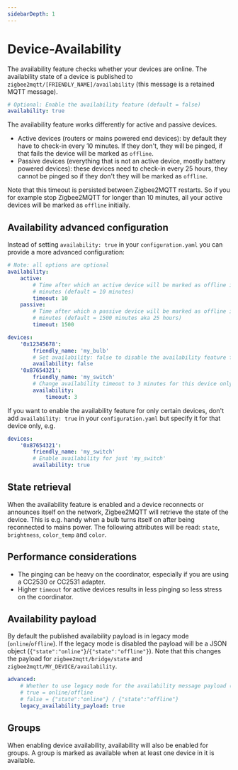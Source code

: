 ```yaml
---
sidebarDepth: 1
---
```


# Device-Availability

The availability feature checks whether your devices are online. The availability state of a device is published
to `zigbee2mqtt/[FRIENDLY_NAME]/availability` (this message is a retained MQTT message).

```yaml
# Optional: Enable the availability feature (default = false)
availability: true
```

The availability feature works differently for active and passive devices.

- Active devices (routers or mains powered end devices): by default they have to check-in every 10 minutes. If they
  don't, they will be pinged, if that fails the device will be marked as `offline`.
- Passive devices (everything that is not an active device, mostly battery powered devices): these devices need to
  check-in every 25 hours, they cannot be pinged so if they don't they will be marked as `offline`.

Note that this timeout is persisted between Zigbee2MQTT restarts. So if you for example stop Zigbee2MQTT for longer than 10
minutes, all your active devices will be marked as `offline` initially.

## Availability advanced configuration

Instead of setting `availability: true` in your `configuration.yaml` you can provide a more advanced configuration:

```yaml
# Note: all options are optional
availability:
    active:
        # Time after which an active device will be marked as offline in
        # minutes (default = 10 minutes)
        timeout: 10
    passive:
        # Time after which a passive device will be marked as offline in
        # minutes (default = 1500 minutes aka 25 hours)
        timeout: 1500

devices:
    '0x12345678':
        friendly_name: 'my_bulb'
        # Set availability: false to disable the availability feature for a specific device
        availability: false
    '0x87654321':
        friendly_name: 'my_switch'
        # Change availability timeout to 3 minutes for this device only
        availability:
            timeout: 3
```

If you want to enable the availability feature for only certain devices, don't add `availability: true` in
your `configuration.yaml` but specify it for that device only, e.g.

```yaml
devices:
    '0x87654321':
        friendly_name: 'my_switch'
        # Enable availability for just 'my_switch'
        availability: true
```

## State retrieval

When the availability feature is enabled and a device reconnects or announces itself on the network, Zigbee2MQTT will retrieve the
state of the device. This is e.g. handy when a bulb turns itself on after being reconnected to mains power. The
following attributes will be read: `state`, `brightness`, `color_temp` and `color`.

## Performance considerations

- The pinging can be heavy on the coordinator, especially if you are using a CC2530 or CC2531 adapter.
- Higher `timeout` for active devices results in less pinging so less stress on the coordinator.

## Availability payload

By default the published availability payload is in legacy mode (`online`/`offline`). If the legacy mode is disabled the payload will be a JSON object (`{"state":"online"}`/`{"state":"offline"}`). Note that this changes the payload for `zigbee2mqtt/bridge/state` and `zigbee2mqtt/MY_DEVICE/availability`.

```yaml
advanced:
    # Whether to use legacy mode for the availability message payload (default: true)
    # true = online/offline
    # false = {"state":"online"} / {"state":"offline"}
    legacy_availability_payload: true
```

## Groups

When enabling device availability, availability will also be enabled for groups. A group is marked as available when at least one device in it is available.

